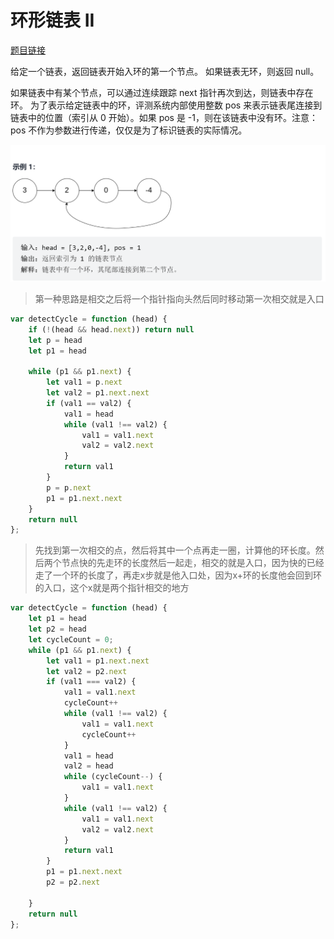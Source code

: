 # 环形链表 II
<a href="https://leetcode-cn.com/problems/linked-list-cycle-ii/" target="_blank">题目链接</a>

给定一个链表，返回链表开始入环的第一个节点。 如果链表无环，则返回 null。

如果链表中有某个节点，可以通过连续跟踪 next 指针再次到达，则链表中存在环。 为了表示给定链表中的环，评测系统内部使用整数 pos 来表示链表尾连接到链表中的位置（索引从 0 开始）。如果 pos 是 -1，则在该链表中没有环。注意：pos 不作为参数进行传递，仅仅是为了标识链表的实际情况。


<div> <img src="../public/img/环形链表2.png"/></div>


> 第一种思路是相交之后将一个指针指向头然后同时移动第一次相交就是入口

```js
var detectCycle = function (head) {
    if (!(head && head.next)) return null
    let p = head
    let p1 = head

    while (p1 && p1.next) {
        let val1 = p.next
        let val2 = p1.next.next
        if (val1 == val2) {
            val1 = head
            while (val1 !== val2) {
                val1 = val1.next
                val2 = val2.next
            }
            return val1
        }
        p = p.next
        p1 = p1.next.next
    }
    return null
};
```


> 先找到第一次相交的点，然后将其中一个点再走一圈，计算他的环长度。然后两个节点快的先走环的长度然后一起走，相交的就是入口，因为快的已经走了一个环的长度了，再走x步就是他入口处，因为x+环的长度他会回到环的入口，这个x就是两个指针相交的地方

```js
var detectCycle = function (head) {
    let p1 = head
    let p2 = head
    let cycleCount = 0;
    while (p1 && p1.next) {
        let val1 = p1.next.next
        let val2 = p2.next
        if (val1 === val2) {
            val1 = val1.next
            cycleCount++
            while (val1 !== val2) {
                val1 = val1.next
                cycleCount++
            }
            val1 = head
            val2 = head
            while (cycleCount--) {
                val1 = val1.next
            }
            while (val1 !== val2) {
                val1 = val1.next
                val2 = val2.next
            }
            return val1
        }
        p1 = p1.next.next
        p2 = p2.next

    }
    return null
};

```